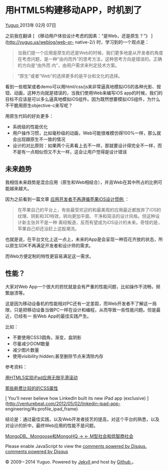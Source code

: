 #  用HTML5构建移动APP，时机到了

[ Yuguo ](http://yuguo.us) 2013年 02月 07日

之前我在翻译 [ 《移动用户体验设计考虑的因素：“是Web，还是原生？”》 ](http://yuguo.us/weblog/web-or-
native-2/) 时，学习到的一个观点是：

> 当我们提一个应用是原生的还是Web的时候，我们更多地是从开发者的角度在考虑问题，是一种“由内而外”的思考方法，这种思考方向是错误的。正确的方向是“由外而
内”，由用户需求来判定技术方案。

>

> “原生”或者“Web”的选择更多的是平台和文化的选择。

看到一些框架或者demo可以用html/css/js来非常逼真地模拟iOS的各种光影、按钮、动画，这种方向就是错误的，当我们使用Web来编写iOS
app的时候，我们的目标不应该是可以多么逼真地模拟iOS组件。因为既然想要模拟iOS组件，为什么不干脆用原生objective-c来写呢？

用原生代码的好处更多：

  * 系统级的性能优化 
  * 用户操作习惯，比如毫秒级的动画，Web可能很难模仿得100%一样，那么就会出现跟原生不一致的情况 
  * 设计的对比原则：如果两个元素看上去不一样，那就要设计得完全不一样，而不是有一点相似但又不太一样，这会让用户觉得是设计错误 

##  未来趋势

我相信未来趋势是混合应用（原生和Web相结合），并且Web在其中所占的比例可能越来越大。

因为之前看到一篇文章 [ 应用开发者不再遵循苹果iOS设计惯例
](http://game.donews.com/news/201301/1717996.html) ：

> 在苹果自己的平台上，有些最受欢迎的和最美观的应用最近都放弃了iOS的纹理、阴影和3D特效，转向更加平面、干净和简洁的设计风格。但这种设计新主张并不是一种
离经叛道，反而有望成为iOS设计的未来。奇怪的是，苹果自己却还没赶上这股潮流。

也就是说，在平台文化上这一点上，未来的App是会呈现一种百花齐放的状态，所以原生SDK不再满足开发者和设计师的需求。

而Web方便定制的特性更容易满足这一需求。

##  性能？

大家对Web App一个很大的担忧就是会有严重的性能问题，比如操作不流畅，频繁崩溃等。

这是因为移动设备机的性能相对PC还有一定差距，而Web开发者不了解这一局限，只是把移动设备当做PC一样在设计和编程，从而导致一些性能问题。但是最近，已经有一
些Web App的最佳实践产生。

比如：

  * 不要使用CSS3圆角，渐变，盒阴影 
  * 尽量减少DOM数量 
  * 减少图片数量 
  * 使用visibility:hidden;甚至删除节点来清除内存 

参考资料：

[ 用HTML5实现iPad应用无限平滑滚动 ](http://blog.csdn.net/hfahe/article/details/7535914)

[ 那些耗费比较的的CSS属性 ](http://www.w3cplus.com/blog/605.html)

[ You’ll never believe how LinkedIn built its new iPad app (exclusive)
](http://venturebeat.com/2012/05/02/linkedin-ipad-app-
engineering/#s:profile_ipad_frame)

结论是：通过最佳实践，以及Web开发者技艺的提高，对这个平台的熟悉，以及对设计的折中，最终Web应用的性能不是问题。

[ MongoDB、Mongoose和MongoHQ → ](/weblog/mongodb-and-mongoose-and-mongohq/) [ ←
M型社会和低智商社会 ](/weblog/m-society/)

Please enable JavaScript to view the [ comments powered by Disqus.
](http://disqus.com/?ref_noscript) [ comments powered by  Disqus
](http://disqus.com)

© 2009 – 2014 Yuguo. Powered by [ Jekyll ](https://github.com/mojombo/jekyll)
and host by [ Github ](https://github.com/yuguo) 。

